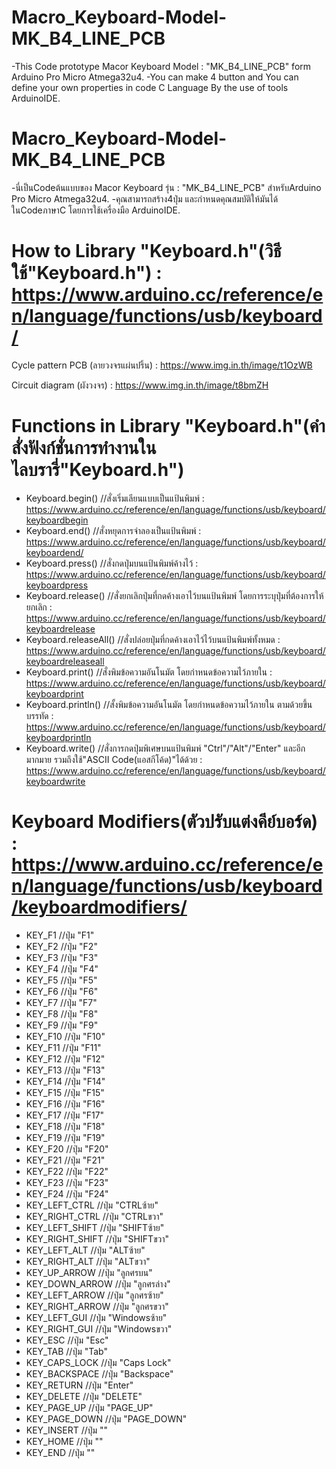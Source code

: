 # Macro_Keyboard-Model-MK_B4_LINE_PCB
-This Code prototype Macor Keyboard Model : "MK_B4_LINE_PCB" form Arduino Pro Micro Atmega32u4.
-You can make 4 button and You can define your own properties in code C Language By the use of tools ArduinoIDE.

# Macro_Keyboard-Model-MK_B4_LINE_PCB
-นี่เป็นCodeต้นแบบของ Macor Keyboard รุ่น : "MK_B4_LINE_PCB" สำหรับArduino Pro Micro Atmega32u4.
-คุณสามารถสร้าง4ปุ่ม และกำหนดคุณสมบัติให้มันได้ ในCodeภาษาC โดยการใช้เครื่องมือ ArduinoIDE.

# How to Library "Keyboard.h"(วิธีใช้"Keyboard.h") : https://www.arduino.cc/reference/en/language/functions/usb/keyboard/

Cycle pattern PCB (ลายวงจรแผ่นปริ้น) : https://www.img.in.th/image/t1OzWB

Circuit diagram (ผังวงจร) : https://www.img.in.th/image/t8bmZH

# Functions in Library "Keyboard.h"(คำสั่งฟังก์ชั่นการทำงานในไลบรารี่"Keyboard.h")
- Keyboard.begin() //สั่งเริ่มเลียนแบบเป็นแป้นพิมพ์ : https://www.arduino.cc/reference/en/language/functions/usb/keyboard/keyboardbegin
- Keyboard.end() //สั่งหยุดการจำลองเป็นแป้นพิมพ์ : https://www.arduino.cc/reference/en/language/functions/usb/keyboard/keyboardend/
- Keyboard.press() //สั่งกดปุ่มบนแป้นพิมพ์ค้างไว้ : https://www.arduino.cc/reference/en/language/functions/usb/keyboard/keyboardpress
- Keyboard.release() //สั่งยกเลิกปุ่มที่กดค้างเอาไว้บนแป้นพิมพ์ โดยการระบุปุ่มที่ต้องการให้ยกเลิก : https://www.arduino.cc/reference/en/language/functions/usb/keyboard/keyboardrelease
- Keyboard.releaseAll() //สั่งปล่อยปุ่มที่กดค้างเอาไว้ไว้บนแป้นพิมพ์ทั้งหมด : https://www.arduino.cc/reference/en/language/functions/usb/keyboard/keyboardreleaseall
- Keyboard.print() //สั่งพิมข้อความอันโนมัต โดยกำหนดข้อความไว้ภายใน : https://www.arduino.cc/reference/en/language/functions/usb/keyboard/keyboardprint
- Keyboard.println() //สั้งพิมข้อความอันโนมัต โดยกำหนดข้อความไว้ภายใน ตามด้วยขึ้นบรรทัด : https://www.arduino.cc/reference/en/language/functions/usb/keyboard/keyboardprintln
- Keyboard.write() //สั่งการกดปุ่มพิเศษบนแป้นพิมพ์ "Ctrl"/"Alt"/"Enter" และอีกมากมาย รวมถึงใช้"ASCII Code(แอสกีโค้ด)"ได้ด้วย : https://www.arduino.cc/reference/en/language/functions/usb/keyboard/keyboardwrite

# Keyboard Modifiers(ตัวปรับแต่งคีย์บอร์ด) : https://www.arduino.cc/reference/en/language/functions/usb/keyboard/keyboardmodifiers/
- KEY_F1 //ปุ่ม "F1"
- KEY_F2 //ปุ่ม "F2"
- KEY_F3 //ปุ่ม "F3"
- KEY_F4 //ปุ่ม "F4"
- KEY_F5 //ปุ่ม "F5"
- KEY_F6 //ปุ่ม "F6"
- KEY_F7 //ปุ่ม "F7"
- KEY_F8 //ปุ่ม "F8"
- KEY_F9 //ปุ่ม "F9"
- KEY_F10 //ปุ่ม "F10"
- KEY_F11 //ปุ่ม "F11"
- KEY_F12 //ปุ่ม "F12"
- KEY_F13 //ปุ่ม "F13"
- KEY_F14 //ปุ่ม "F14"
- KEY_F15 //ปุ่ม "F15"
- KEY_F16 //ปุ่ม "F16"
- KEY_F17 //ปุ่ม "F17"
- KEY_F18 //ปุ่ม "F18"
- KEY_F19 //ปุ่ม "F19"
- KEY_F20 //ปุ่ม "F20"
- KEY_F21 //ปุ่ม "F21"
- KEY_F22 //ปุ่ม "F22"
- KEY_F23 //ปุ่ม "F23"
- KEY_F24 //ปุ่ม "F24"
- KEY_LEFT_CTRL //ปุ่ม "CTRLซ้าย"
- KEY_RIGHT_CTRL //ปุ่ม "CTRLขวา"
- KEY_LEFT_SHIFT //ปุ่ม "SHIFTซ้าย"
- KEY_RIGHT_SHIFT //ปุ่ม "SHIFTขวา"
- KEY_LEFT_ALT //ปุ่ม "ALTซ้าย"
- KEY_RIGHT_ALT //ปุ่ม "ALTขวา"
- KEY_UP_ARROW //ปุ่ม "ลูกศรบน"
- KEY_DOWN_ARROW //ปุ่ม "ลูกศรล่าง"
- KEY_LEFT_ARROW //ปุ่ม "ลูกศรซ้าย"
- KEY_RIGHT_ARROW //ปุ่ม "ลูกศรขวา"
- KEY_LEFT_GUI //ปุ่ม "Windowsซ้าย"
- KEY_RIGHT_GUI //ปุ่ม "Windowsขวา"
- KEY_ESC //ปุ่ม "Esc"
- KEY_TAB //ปุ่ม "Tab"
- KEY_CAPS_LOCK //ปุ่ม "Caps Lock"
- KEY_BACKSPACE //ปุ่ม "Backspace"
- KEY_RETURN //ปุ่ม "Enter"
- KEY_DELETE //ปุ่ม "DELETE"
- KEY_PAGE_UP //ปุ่ม "PAGE_UP"
- KEY_PAGE_DOWN //ปุ่ม "PAGE_DOWN"
- KEY_INSERT //ปุ่ม ""
- KEY_HOME //ปุ่ม ""
- KEY_END //ปุ่ม ""
